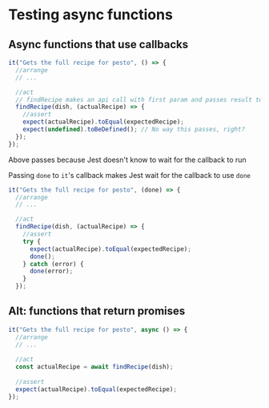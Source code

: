 # Testing async functions

## Async functions that use callbacks

```js
it("Gets the full recipe for pesto", () => {
  //arrange
  // ...

  //act  
  // findRecipe makes an api call with first param and passes result to callback
  findRecipe(dish, (actualRecipe) => {
    //assert
    expect(actualRecipe).toEqual(expectedRecipe);
    expect(undefined).toBeDefined(); // No way this passes, right?
  });
});
```

Above passes because Jest doesn't know to wait for the callback to run

Passing `done` to `it`'s callback makes Jest wait for the callback to use `done`

```js
it("Gets the full recipe for pesto", (done) => {
  //arrange
  // ...

  //act  
  findRecipe(dish, (actualRecipe) => {
    //assert
    try {
      expect(actualRecipe).toEqual(expectedRecipe);
      done();
    } catch (error) {
      done(error);
    }   
  });
```

## Alt: functions that return promises

```js
it("Gets the full recipe for pesto", async () => {
  //arrange
  // ...
 
  //act  
  const actualRecipe = await findRecipe(dish);
  
  //assert
  expect(actualRecipe).toEqual(expectedRecipe);
});

```